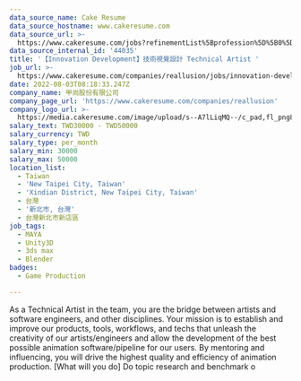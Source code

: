 ```yaml
---
data_source_name: Cake Resume
data_source_hostname: www.cakeresume.com
data_source_url: >-
  https://www.cakeresume.com/jobs?refinementList%5Bprofession%5D%5B0%5D=game-production&range%5Bsalary_range%5D%5Bmin%5D=1000000
data_source_internal_id: '44035'
title: '【Innovation Development】技術視覺設計 Technical Artist '
job_url: >-
  https://www.cakeresume.com/companies/reallusion/jobs/innovation-development-technical-artist
date: 2022-08-03T08:18:33.247Z
company_name: 甲尚股份有限公司
company_page_url: 'https://www.cakeresume.com/companies/reallusion'
company_logo_url: >-
  https://media.cakeresume.com/image/upload/s--A7lLiqMQ--/c_pad,fl_png8,h_200,w_200/v1589942029/mqgxuhlqefe4mnyvo7n3.png
salary_text: TWD30000 - TWD50000
salary_currency: TWD
salary_type: per_month
salary_min: 30000
salary_max: 50000
location_list:
  - Taiwan
  - 'New Taipei City, Taiwan'
  - 'Xindian District, New Taipei City, Taiwan'
  - 台灣
  - '新北市, 台灣'
  - 台灣新北市新店區
job_tags:
  - MAYA
  - Unity3D
  - 3ds max
  - Blender
badges:
  - Game Production

---
```


As a Technical Artist in the team, you are the bridge between artists and software engineers, and other disciplines. Your mission is to establish and improve our products, tools, workflows, and techs that unleash the creativity of our artists/engineers and allow the development of the best possible animation software/pipeline for our users. By mentoring and influencing, you will drive the highest quality and efficiency of animation production. [What will you do] Do topic research and benchmark o